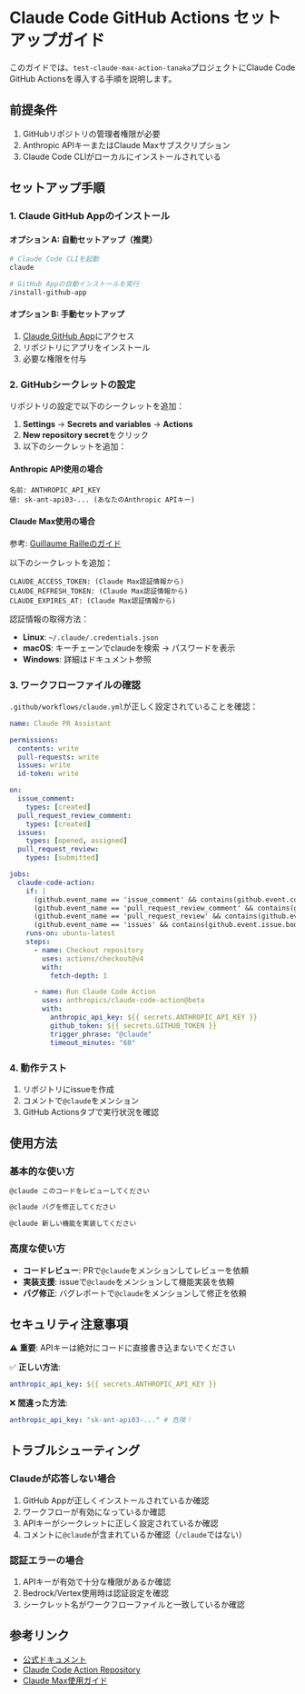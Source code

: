 # Claude Code GitHub Actions セットアップガイド

このガイドでは、`test-claude-max-action-tanaka`プロジェクトにClaude Code GitHub Actionsを導入する手順を説明します。

## 前提条件

1. GitHubリポジトリの管理者権限が必要
2. Anthropic APIキーまたはClaude Maxサブスクリプション
3. Claude Code CLIがローカルにインストールされている

## セットアップ手順

### 1. Claude GitHub Appのインストール

#### オプション A: 自動セットアップ（推奨）
```bash
# Claude Code CLIを起動
claude

# GitHub Appの自動インストールを実行
/install-github-app
```

#### オプション B: 手動セットアップ
1. [Claude GitHub App](https://github.com/apps/claude)にアクセス
2. リポジトリにアプリをインストール
3. 必要な権限を付与

### 2. GitHubシークレットの設定

リポジトリの設定で以下のシークレットを追加：

1. **Settings** → **Secrets and variables** → **Actions**
2. **New repository secret**をクリック
3. 以下のシークレットを追加：

#### Anthropic API使用の場合
```
名前: ANTHROPIC_API_KEY
値: sk-ant-api03-... (あなたのAnthropic APIキー)
```

#### Claude Max使用の場合
参考: [Guillaume Railleのガイド](https://grll.bearblog.dev/use-claude-github-actions-with-claude-max/)

以下のシークレットを追加：
```
CLAUDE_ACCESS_TOKEN: (Claude Max認証情報から)
CLAUDE_REFRESH_TOKEN: (Claude Max認証情報から)
CLAUDE_EXPIRES_AT: (Claude Max認証情報から)
```

認証情報の取得方法：
- **Linux**: `~/.claude/.credentials.json`
- **macOS**: キーチェーンでclaudeを検索 → パスワードを表示
- **Windows**: 詳細はドキュメント参照

### 3. ワークフローファイルの確認

`.github/workflows/claude.yml`が正しく設定されていることを確認：

```yaml
name: Claude PR Assistant

permissions:
  contents: write
  pull-requests: write
  issues: write
  id-token: write

on:
  issue_comment:
    types: [created]
  pull_request_review_comment:
    types: [created]
  issues:
    types: [opened, assigned]
  pull_request_review:
    types: [submitted]

jobs:
  claude-code-action:
    if: |
      (github.event_name == 'issue_comment' && contains(github.event.comment.body, '@claude')) ||
      (github.event_name == 'pull_request_review_comment' && contains(github.event.comment.body, '@claude')) ||
      (github.event_name == 'pull_request_review' && contains(github.event.review.body, '@claude')) ||
      (github.event_name == 'issues' && contains(github.event.issue.body, '@claude'))
    runs-on: ubuntu-latest
    steps:
      - name: Checkout repository
        uses: actions/checkout@v4
        with:
          fetch-depth: 1

      - name: Run Claude Code Action
        uses: anthropics/claude-code-action@beta
        with:
          anthropic_api_key: ${{ secrets.ANTHROPIC_API_KEY }}
          github_token: ${{ secrets.GITHUB_TOKEN }}
          trigger_phrase: "@claude"
          timeout_minutes: "60"
```

### 4. 動作テスト

1. リポジトリにissueを作成
2. コメントで`@claude`をメンション
3. GitHub Actionsタブで実行状況を確認

## 使用方法

### 基本的な使い方

```markdown
@claude このコードをレビューしてください
```

```markdown
@claude バグを修正してください
```

```markdown
@claude 新しい機能を実装してください
```

### 高度な使い方

- **コードレビュー**: PRで`@claude`をメンションしてレビューを依頼
- **実装支援**: issueで`@claude`をメンションして機能実装を依頼
- **バグ修正**: バグレポートで`@claude`をメンションして修正を依頼

## セキュリティ注意事項

⚠️ **重要**: APIキーは絶対にコードに直接書き込まないでください

✅ **正しい方法**:
```yaml
anthropic_api_key: ${{ secrets.ANTHROPIC_API_KEY }}
```

❌ **間違った方法**:
```yaml
anthropic_api_key: "sk-ant-api03-..." # 危険！
```

## トラブルシューティング

### Claudeが応答しない場合
1. GitHub Appが正しくインストールされているか確認
2. ワークフローが有効になっているか確認
3. APIキーがシークレットに正しく設定されているか確認
4. コメントに`@claude`が含まれているか確認（`/claude`ではない）

### 認証エラーの場合
1. APIキーが有効で十分な権限があるか確認
2. Bedrock/Vertex使用時は認証設定を確認
3. シークレット名がワークフローファイルと一致しているか確認

## 参考リンク

- [公式ドキュメント](https://docs.anthropic.com/en/docs/claude-code/github-actions)
- [Claude Code Action Repository](https://github.com/anthropics/claude-code-action)
- [Claude Max使用ガイド](https://grll.bearblog.dev/use-claude-github-actions-with-claude-max/) 